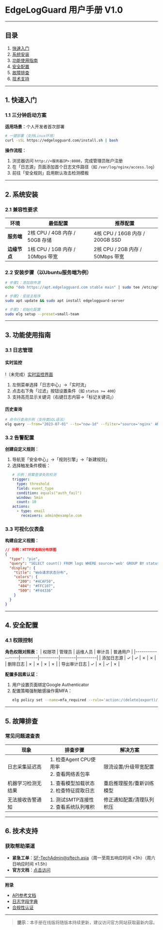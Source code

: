 # EdgeLogGuard 用户手册 V1.0

---

## **目录**
1. [快速入门](#快速入门)
2. [系统安装](#系统安装)
3. [功能使用指南](#功能使用指南)
4. [安全配置](#安全配置)
5. [故障排查](#故障排查)
6. [技术支持](#技术支持)

---

## **1. 快速入门**
### 1.1 三分钟启动方案
**适用场景**：个人开发者首次部署
```bash
# 一键部署（支持Linux环境）
curl -sSL https://edgelogguard.com/install.sh | bash
```
**操作流程**：
1. 浏览器访问 `http://<服务器IP>:8080`，完成管理员账户注册
2. 在「日志源」页面添加首个日志文件路径（如 `/var/log/nginx/access.log`）
3. 前往「安全规则」启用默认攻击检测模板

---

## **2. 系统安装**
### 2.1 兼容性要求
| 环境         | 最低配置                           | 推荐配置                           |
|--------------|-----------------------------------|------------------------------------|
| **服务端**   | 2核 CPU / 4GB 内存 / 50GB 存储    | 4核 CPU / 16GB 内存 / 200GB SSD    |
| **边缘节点** | 1核 CPU / 1GB 内存 / 10Mbps 带宽  | 2核 CPU / 2GB 内存 / 50Mbps 带宽   |

### 2.2 安装步骤（以Ubuntu服务端为例）
```bash
# 步骤1：添加软件源
echo "deb https://apt.edgelogguard.com stable main" | sudo tee /etc/apt/sources.list.d/edgelog.list

# 步骤2：安装主程序
sudo apt update && sudo apt install edgelogguard-server

# 步骤3：初始化配置
sudo elg setup --preset=small-team
```

---

## **3. 功能使用指南**
### 3.1 日志管理
#### **实时监控**
!（未完成）[实时监控界面](/assets/realtime.gif)
1. 左侧菜单选择「日志中心」→「实时流」
2. 点击右下角「过滤」按钮设置条件（如 `status >= 400`）
3. 支持高亮显示关键词（右键日志内容→「标记关键词」）

#### **历史查询**
```bash
# 命令行查询示例（支持类SQL语法）
elg query --from="2023-07-01" --to="now-1d" --filter="source='nginx' AND duration_ms > 1000"
```

### 3.2 告警配置
**创建自定义规则**：
1. 导航至「安全中心」→「规则引擎」→「新建规则」
2. 选择触发条件模板：
   ```yaml
   # 示例：频繁登录失败检测
   trigger:
     type: threshold
     field: event_type
     condition: equals("auth_fail")
     window: 5min
     count: 10
   actions:
     - type: email
       receivers: admin@example.com
   ```

### 3.3 可视化仪表盘
**构建自定义视图**：
```json
// 示例：HTTP状态码分布饼图
{
  "type": "pie",
  "query": "SELECT count() FROM logs WHERE source='web' GROUP BY status",
  "display": {
    "title": "Web请求状态分布",
    "colors": {
      "200": "#4CAF50",
      "404": "#FFC107",
      "500": "#F44336"
    }
  }
}
```

---

## **4. 安全配置**
### 4.1 权限控制
**角色权限对照表**：
| 权限项           | 管理员 | 运维人员 | 审计员 | 普通用户 |
|------------------|---------|----------|--------|----------|
| 添加日志源       | ✓       | ✓        | ✗      | ✗        |
| 删除日志         | ✗       | ✗        | ✗      | ✗        |
| 导出审计日志     | ✓       | ✗        | ✓      | ✗        |

**配置多因素认证**：
1. 用户设置页面绑定Google Authenticator
2. 配置策略强制敏感操作需MFA：
   ```bash
   elg policy set --name=mfa_required --rule='action:/(delete|export)/ requires mfa'
   ```

---

## **5. 故障排查**
### 常见问题速查表
| 现象                       | 排查步骤                              | 解决方案                          |
|----------------------------|-------------------------------------|-----------------------------------|
| 日志采集延迟高             | 1. 检查Agent CPU使用率<br>2. 查看网络丢包率 | 限流设置/升级带宽配置              |
| 机器学习检测无结果         | 1. 查看模型加载状态<br>2. 检查特征提取日志 | 重启推理服务/重新训练模型          |
| 无法接收告警通知           | 1. 测试SMTP连接性<br>2. 查看系统队列堆积 | 修正通知配置/清理队列积压          |

---

## **6. 技术支持**
### 获取帮助渠道
- **紧急工单**：SF-TechAdmin@sftech.asia（周一至周五响应时间 ≤3h）（周六日响应时间 ≤1.5h）
- **官方文档**：[点击访问](https://docs.edgelogguard.com)

---

**附录**
- [API参考文档](/api-reference)
- [日志字段字典](/field-glossary)
- [合规性认证](/compliance)

--- 

> **提示**：本手册在线版将随版本持续更新，建议访问官方网站获取最新内容。
